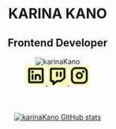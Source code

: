 <div align=center>
  <h1> KARINA KANO </h1>
  <h2>Frontend Developer</h2>
</div>
<div align="center">
  <img src="https://github.com/DenisseSantana/DenisseSantana/blob/main/assets/back_1.gif?raw=true" alt="karinaKano" width="1000"
</div>



<div align=center> 
  <a href="https://www.linkedin.com/in/karinakanodev/" target="blank">
    <img src= "https://raw.githubusercontent.com/KarinaKanoDev/KarinaKanoDev/main/LinkedinLogo.jpg" alt ="karinaKanoTwitch" width=40
  </a>
  <a href="https://www.twitch.tv/karinakanodev" target="blank">
    <img src= "https://raw.githubusercontent.com/KarinaKanoDev/KarinaKanoDev/main/TwitchLogo.jpg" alt ="karinaKanoTwitch" width=40
  </a>
  <a href="https://www.instagram.com/karinakanodev/" target="blank">
    <img src= "https://raw.githubusercontent.com/KarinaKanoDev/KarinaKanoDev/main/InstagramLogo.jpg" alt ="karinaKanoTwitch" width=40
  </a>
</div>
 <br>
 <br>
 <br>
    
<div align="center">
  <img align="center" alt='karinaKano GitHub stats' src="https://github-readme-stats.vercel.app/api?username=karinakanodev&show_icons=true&theme=graywhite" /> 
</div>

<!--
**KarinaKanoDev/KarinaKanoDev** is a ✨ _special_ ✨ repository because its `README.md` (this file) appears on your GitHub profile.
